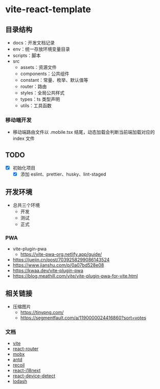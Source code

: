 # vite-react-template

## 目录结构

- docs：开发文档记录
- env：统一存放环境变量目录
- scripts：脚本
- src
  - assets：资源文件
  - components：公共组件
  - constant：常量、枚举、默认值等
  - router：路由
  - styles：全局公共样式
  - types：ts 类型声明
  - utils：工具函数

### 移动端开发

- 移动端路由文件以 .mobile.tsx 结尾，动态加载会判断当前端加载对应的 index 文件

## TODO

- [x] 初始化项目
  - [x] 添加 eslint、prettier、husky、lint-staged

## 开发环境

- 总共三个环境
  - 开发
  - 测试
  - 正式

### PWA

- vite-plugin-pwa
  - https://vite-pwa-org.netlify.app/guide/
- https://juejin.cn/post/7039258299086143524
- https://www.jianshu.com/p/0a07bd528e08
- https://kwaa.dev/vite-plugin-pwa
- https://blog.meathill.com/vite/vite-plugin-pwa-for-vite.html

## 相关链接

- 压缩图片
  - https://tinypng.com/
  - https://segmentfault.com/a/1190000024416860?sort=votes

### 文档

- [vite](https://cn.vitejs.dev/)
- [react-router](https://reactrouter.com/en/main/start/overview)
- [mobx](https://mobx.js.org/README.html)
- [antd](https://ant-design.antgroup.com/docs/react/introduce-cn)
- [recoil](https://www.recoiljs.cn/docs/introduction/installation)
- [react-i18next](https://react.i18next.com/getting-started)
- [react-device-detect](https://github.com/duskload/react-device-detect)
- [lodash](https://www.lodashjs.com/)

